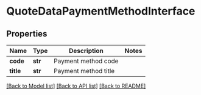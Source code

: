 # QuoteDataPaymentMethodInterface

## Properties
Name | Type | Description | Notes
------------ | ------------- | ------------- | -------------
**code** | **str** | Payment method code | 
**title** | **str** | Payment method title | 

[[Back to Model list]](../README.md#documentation-for-models) [[Back to API list]](../README.md#documentation-for-api-endpoints) [[Back to README]](../README.md)


